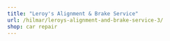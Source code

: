 ```yaml
---
title: "Leroy's Alignment & Brake Service"
url: /hilmar/leroys-alignment-and-brake-service-3/
shop: car repair
---
```

